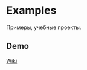 # Examples
Примеры, учебные проекты.

## Demo
[Wiki](https://github.com/RBTechnologies/Angular/wiki)
